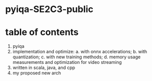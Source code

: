 # pyiqa-SE2C3-public

# table of contents
1. pyiqa
2. implementation and optimize: a. with onnx accelerations; b. with quantization; c. with new training methods; d. memory usage measurements and optimization for video streaming
3. written in scala, java, and cpp
4. my proposed new arch

```

```

